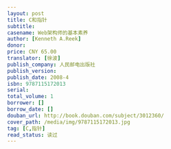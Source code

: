 ```yaml
---
layout: post
title: C和指针
subtitle: 
casename: Web架构师的基本素养
author: [Kenneth A.Reek]
donor: 
price: CNY 65.00
translator: [徐波]
publish_company: 人民邮电出版社
publish_version: 
publish_date: 2008-4
isbn: 9787115172013
serial: 
total_volume: 1
borrower: []
borrow_date: []
douban_url: http://book.douban.com/subject/3012360/
cover_path: /media/img/9787115172013.jpg
tag: [C,指针]
read_status: 读过
---
```

